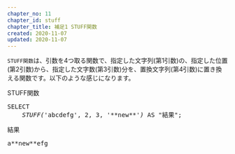 ```yaml
---
chapter_no: 11
chapter_id: stuff
chapter_title: 補足1 STUFF関数
created: 2020-11-07
updated: 2020-11-07
---
```

`STUFF関数`は、引数を4つ取る関数で、指定した文字列(第1引数)の、指定した位置(第2引数)から、指定した文字数(第3引数)分を、置換文字列(第4引数)に置き換える関数です。以下のような感じになります。

<div class="code-box">
<div class="title">STUFF関数</div>
<pre>
SELECT
    <em>STUFF(</em>'abcdefg', 2, 3, '**new**'<em>)</em> AS "結果";
</pre>
</div>

<div class="code-box">
<div class="title">結果</div>
<pre>
a**new**efg
</pre>
</div>
